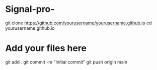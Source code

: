 # Signal-pro-
git clone https://github.com/yourusername/yourusername.github.io
cd yourusername.github.io
# Add your files here
git add .
git commit -m "Initial commit"
git push origin main
